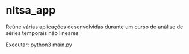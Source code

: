 # nltsa_app
Reúne várias aplicações desenvolvidas durante um curso de análise de séries temporais não lineares


Executar:
python3 main.py

